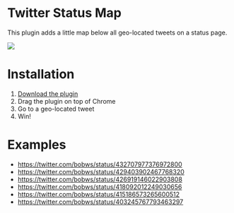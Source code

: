 Twitter Status Map
========

This plugin adds a little map below all geo-located tweets on a status page.

![](https://i.cloudup.com/V4ziIJBF5J-1200x1200.png)

Installation
============

1. [Download the plugin](https://github.com/rsudekum/twitter-status-map/raw/master/twitter-status-map.crx)
2. Drag the plugin on top of Chrome
3. Go to a geo-located tweet
4. Win!

Examples
=======
* https://twitter.com/bobws/status/432707977376972800
* https://twitter.com/bobws/status/429403902467768320
* https://twitter.com/bobws/status/426919146022903808
* https://twitter.com/bobws/status/418092012249030656
* https://twitter.com/bobws/status/415186573265600512
* https://twitter.com/bobws/status/403245767793463297
